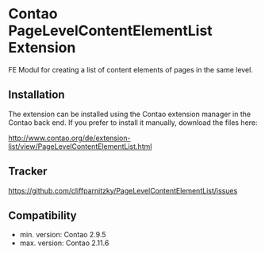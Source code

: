 Contao PageLevelContentElementList Extension
============================================

FE Modul for creating a list of content elements of pages in the same level.


Installation
------------

The extension can be installed using the Contao extension manager in the Contao
back end. If you prefer to install it manually, download the files here:

http://www.contao.org/de/extension-list/view/PageLevelContentElementList.html


Tracker
-------

https://github.com/cliffparnitzky/PageLevelContentElementList/issues


Compatibility
-------------

- min. version: Contao 2.9.5
- max. version: Contao 2.11.6